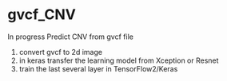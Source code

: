 # gvcf_CNV
In progress
Predict CNV from gvcf file
1. convert gvcf to 2d image
2. in keras transfer the learning model from Xception or Resnet
3. train the last several layer in TensorFlow2/Keras

